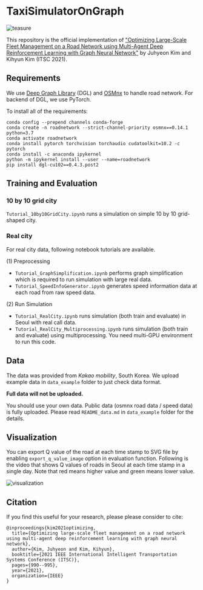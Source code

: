 # TaxiSimulatorOnGraph
![teasure](assets/seoul.png)

This repository is the official implementation of ["Optimizing Large-Scale Fleet Management on a Road
Network using Multi-Agent Deep Reinforcement Learning with Graph Neural Network"](https://arxiv.org/abs/2011.06175) by Juhyeon Kim and Kihyun Kim (ITSC 2021).

## Requirements

We use [Deep Graph Library](https://github.com/dmlc/dgl) (DGL)
and [OSMnx](https://github.com/gboeing/osmnx) to handle road network.
For backend of DGL, we use PyTorch.

To install all of the requirements:

```setup
conda config --prepend channels conda-forge
conda create -n roadnetwork --strict-channel-priority osmnx==0.14.1 python=3.7
conda activate roadnetwork
conda install pytorch torchvision torchaudio cudatoolkit=10.2 -c pytorch
conda install -c anaconda ipykernel
python -m ipykernel install --user --name=roadnetwork
pip install dgl-cu102==0.4.3.post2
```

## Training and Evaluation
### 10 by 10 grid city
`Tutorial_10by10GridCity.ipynb` runs a simulation on simple 10 by 10 grid-shaped city.

### Real city
For real city data, following notebook tutorials are available.

(1) Preprocessing
- `Tutorial_GraphSimplification.ipynb` performs graph simplification which is required to run simulation 
with large real data.
- `Tutorial_SpeedInfoGenerator.ipynb` generates speed information data at each road from raw speed data.

(2) Run Simulation
- `Tutorial_RealCity.ipynb` runs simulation (both train and evaluate) in Seoul with real call data.
- `Tutorial_RealCity_Multiprocessing.ipynb` runs simulation (both train and evaluate) using multiprocessing.
You need multi-GPU environment to run this code.

## Data
The data was provided from *Kakao mobility*, South Korea.
We upload example data in `data_example` folder to just check data format.

**Full data will not be uploaded.**

You should use your own data.
Public data (osmnx road data / speed data) is fully uploaded.
Please read `README_data.md` in `data_example` folder for the details.

## Visualization

You can export Q value of the road at each time stamp to SVG file by enabling `export_q_value_image` option in evaluation function.
Following is the video that shows Q values of roads in Seoul at each time stamp in a single day.
Note that red means higher value and green means lower value.

![visualization](assets/teasure.gif)

## Citation
If you find this useful for your research, please please consider to cite:
```
@inproceedings{kim2021optimizing,
  title={Optimizing large-scale fleet management on a road network using multi-agent deep reinforcement learning with graph neural network},
  author={Kim, Juhyeon and Kim, Kihyun},
  booktitle={2021 IEEE International Intelligent Transportation Systems Conference (ITSC)},
  pages={990--995},
  year={2021},
  organization={IEEE}
}
```